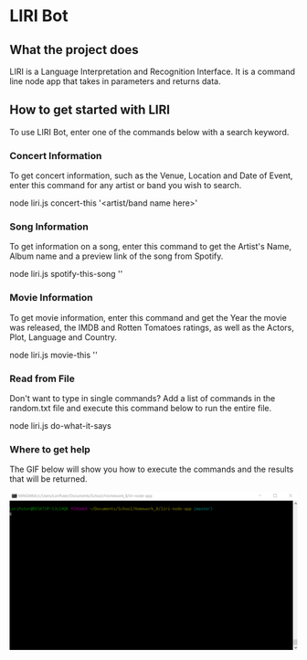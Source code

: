 # LIRI Bot

## What the project does
LIRI is a Language Interpretation and Recognition Interface. It is a command line node app that takes in parameters and returns data.

## How to get started with LIRI
To use LIRI Bot, enter one of the commands below with a search keyword.

### Concert Information
To get concert information, such as the Venue, Location and Date of Event, enter this command for any artist or band you wish to search.

node liri.js concert-this '<artist/band name here>'

### Song Information
To get information on a song, enter this command to get the Artist's Name, Album name and a preview link of the song from Spotify.

node liri.js spotify-this-song '<song name here>'

### Movie Information
To get movie information, enter this command and get the Year the movie was released, the IMDB and Rotten Tomatoes ratings, as well as the Actors, Plot, Language and Country.

node liri.js movie-this '<movie name here>'

### Read from File
Don't want to type in single commands? Add a list of commands in the random.txt file and execute this command below to run the entire file.

node liri.js do-what-it-says

### Where to get help
The GIF below will show you how to execute the commands and the results that will be returned.

![](LIRI_BOT.gif)


